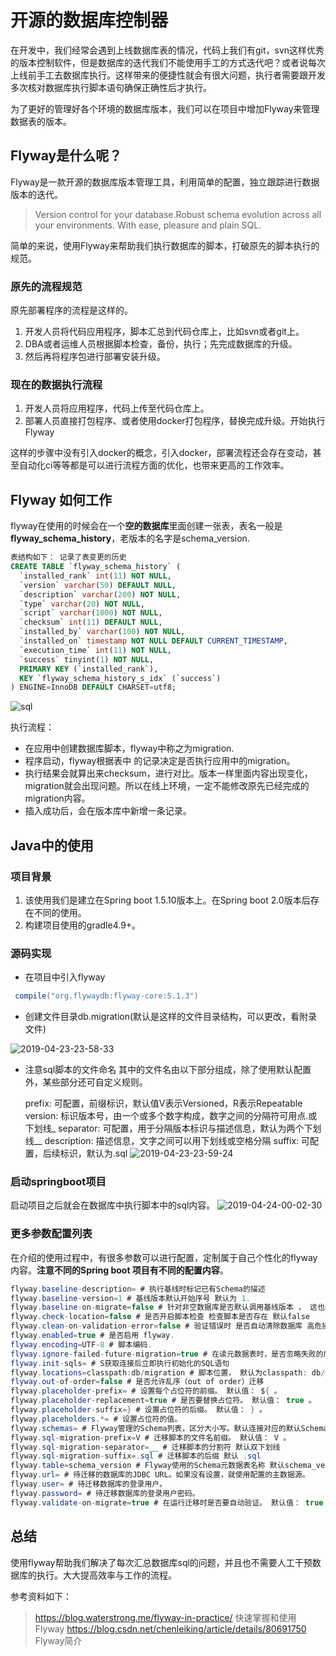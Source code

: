 # 开源的数据库控制器

在开发中，我们经常会遇到上线数据库表的情况，代码上我们有git，svn这样优秀的版本控制软件，但是数据库的迭代我们不能使用手工的方式迭代吧？或者说每次上线前手工去数据库执行。这样带来的便捷性就会有很大问题，执行者需要跟开发多次核对数据库执行脚本语句确保正确性后才执行。

为了更好的管理好各个环境的数据库版本，我们可以在项目中增加Flyway来管理数据表的版本。

## Flyway是什么呢？

Flyway是一款开源的数据库版本管理工具，利用简单的配置，独立跟踪进行数据版本的迭代。

>Version control for your database.Robust schema evolution across all your environments.
With ease, pleasure and plain SQL.

简单的来说，使用Flyway来帮助我们执行数据库的脚本，打破原先的脚本执行的规范。

### 原先的流程规范

原先部署程序的流程是这样的。

1. 开发人员将代码应用程序，脚本汇总到代码仓库上，比如svn或者git上。
2. DBA或者运维人员根据脚本检查，备份，执行；先完成数据库的升级。
3. 然后再将程序包进行部署安装升级。

### 现在的数据执行流程

1. 开发人员将应用程序，代码上传至代码仓库上。
2. 部署人员直接打包程序、或者使用docker打包程序，替换完成升级。开始执行Flyway

这样的步骤中没有引入docker的概念，引入docker，部署流程还会存在变动，甚至自动化ci等等都是可以进行流程方面的优化，也带来更高的工作效率。

## Flyway 如何工作

flyway在使用的时候会在一个**空的数据库**里面创建一张表，表名一般是**flyway_schema_history**，老版本的名字是schema_version.

```sql
表结构如下： 记录了表变更的历史
CREATE TABLE `flyway_schema_history` (
  `installed_rank` int(11) NOT NULL,
  `version` varchar(50) DEFAULT NULL,
  `description` varchar(200) NOT NULL,
  `type` varchar(20) NOT NULL,
  `script` varchar(1000) NOT NULL,
  `checksum` int(11) DEFAULT NULL,
  `installed_by` varchar(100) NOT NULL,
  `installed_on` timestamp NOT NULL DEFAULT CURRENT_TIMESTAMP,
  `execution_time` int(11) NOT NULL,
  `success` tinyint(1) NOT NULL,
  PRIMARY KEY (`installed_rank`),
  KEY `flyway_schema_history_s_idx` (`success`)
) ENGINE=InnoDB DEFAULT CHARSET=utf8;

```

![sql](http://jikelearn.cn/2019-04-23-23-46-43.png)

执行流程：

- 在应用中创建数据库脚本，flyway中称之为migration.
- 程序启动，flyway根据表中 的记录决定是否执行应用中的migration。
- 执行结果会就算出来checksum，进行对比。版本一样里面内容出现变化，migration就会出现问题。所以在线上环境，一定不能修改原先已经完成的migration内容。
- 插入成功后，会在版本库中新增一条记录。

## Java中的使用

### 项目背景

1. 该使用我们是建立在Spring boot 1.5.10版本上。在Spring boot 2.0版本后存在不同的使用。
2. 构建项目使用的gradle4.9+。

### 源码实现

- 在项目中引入flyway

```Java
 compile("org.flywaydb:flyway-core:5.1.3")
```

- 创建文件目录db.migration(默认是这样的文件目录结构，可以更改，看附录文件)

![2019-04-23-23-58-33](http://jikelearn.cn/2019-04-23-23-58-33.png)

- 注意sql脚本的文件命名
    其中的文件名由以下部分组成，除了使用默认配置外，某些部分还可自定义规则。

    prefix: 可配置，前缀标识，默认值V表示Versioned，R表示Repeatable
    version: 标识版本号，由一个或多个数字构成，数字之间的分隔符可用点.或下划线_
    separator: 可配置，用于分隔版本标识与描述信息，默认为两个下划线__
    description: 描述信息，文字之间可以用下划线或空格分隔
    suffix: 可配置，后续标识，默认为.sql
![2019-04-23-23-59-24](http://jikelearn.cn/2019-04-23-23-59-24.png)
  
### 启动springboot项目

启动项目之后就会在数据库中执行脚本中的sql内容。
![2019-04-24-00-02-30](http://jikelearn.cn/2019-04-24-00-02-30.png)

### 更多参数配置列表

在介绍的使用过程中，有很多参数可以进行配置，定制属于自己个性化的flyway内容。**注意不同的Spring boot 项目有不同的配置内容**。

```Java
flyway.baseline-description= # 执行基线时标记已有Schema的描述
flyway.baseline-version=1 # 基线版本默认开始序号 默认为 1. 
flyway.baseline-on-migrate=false # 针对非空数据库是否默认调用基线版本 ， 这也是我们上面版本号从 2 开始的原因
flyway.check-location=false # 是否开启脚本检查 检查脚本是否存在 默认false
flyway.clean-on-validation-error=false # 验证错误时 是否自动清除数据库 高危操作！！！
flyway.enabled=true # 是否启用 flyway.
flyway.encoding=UTF-8 # 脚本编码.
flyway.ignore-failed-future-migration=true # 在读元数据表时，是否忽略失败的后续迁移.
flyway.init-sqls= # S获取连接后立即执行初始化的SQL语句
flyway.locations=classpath:db/migration # 脚本位置， 默认为classpath: db/migration.
flyway.out-of-order=false # 是否允许乱序（out of order）迁移
flyway.placeholder-prefix= # 设置每个占位符的前缀。 默认值： ${ 。 
flyway.placeholder-replacement=true # 是否要替换占位符。 默认值： true 。 
flyway.placeholder-suffix=} # 设置占位符的后缀。 默认值： } 。 
flyway.placeholders.*= # 设置占位符的值。
flyway.schemas= # Flyway管理的Schema列表，区分大小写。默认连接对应的默认Schema。
flyway.sql-migration-prefix=V # 迁移脚本的文件名前缀。 默认值： V 。 
flyway.sql-migration-separator=__ # 迁移脚本的分割符 默认双下划线
flyway.sql-migration-suffix=.sql # 迁移脚本的后缀 默认 .sql
flyway.table=schema_version # Flyway使用的Schema元数据表名称 默认schema_version
flyway.url= # 待迁移的数据库的JDBC URL。如果没有设置，就使用配置的主数据源。
flyway.user= # 待迁移数据库的登录用户。
flyway.password= # 待迁移数据库的登录用户密码。
flyway.validate-on-migrate=true # 在运行迁移时是否要自动验证。 默认值： true 。
```

## 总结

使用flyway帮助我们解决了每次汇总数据库sql的问题，并且也不需要人工干预数据库的执行。大大提高效率与工作的流程。

参考资料如下：
>https://blog.waterstrong.me/flyway-in-practice/  快速掌握和使用Flyway
https://blog.csdn.net/chenleiking/article/details/80691750 Flyway简介